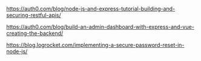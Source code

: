 https://auth0.com/blog/node-js-and-express-tutorial-building-and-securing-restful-apis/

https://auth0.com/blog/build-an-admin-dashboard-with-express-and-vue-creating-the-backend/

https://blog.logrocket.com/implementing-a-secure-password-reset-in-node-js/
